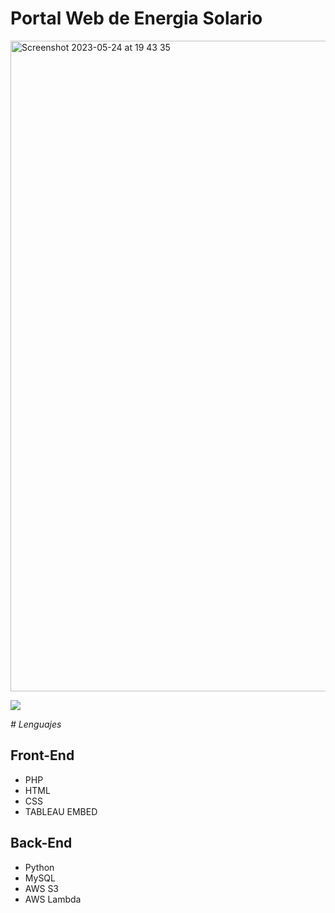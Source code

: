 # Portal Web de Energia Solario

<img width="1041" alt="Screenshot 2023-05-24 at 19 43 35" src="https://github.com/DrewDLeon/Solario_Portal/assets/76247635/9e0f0886-7c22-4859-8941-2eb7e7214761">

<a href="https://www.solario.mx"><img src="https://img.shields.io/badge/STATUS-EN%20DESAROLLO-green"></a>

<em> # Lenguajes </em>
## Front-End
- PHP
- HTML
- CSS
- TABLEAU EMBED

## Back-End
- Python
- MySQL
- AWS S3
- AWS Lambda
